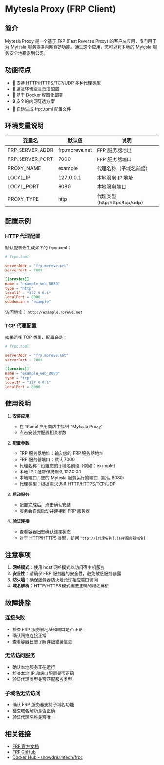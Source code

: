 # Mytesla Proxy (FRP Client)

## 简介

Mytesla Proxy 是一个基于 FRP (Fast Reverse Proxy) 的客户端应用，专门用于为 Mytesla 服务提供内网穿透功能。通过这个应用，您可以将本地的 Mytesla 服务安全地暴露到公网。

## 功能特点

* 🚀 支持 HTTP/HTTPS/TCP/UDP 多种代理类型
* 🔧 通过环境变量灵活配置
* 🐳 基于 Docker 容器化部署
* 🔒 安全的内网穿透方案
* 📝 自动生成 frpc.toml 配置文件

## 环境变量说明

| 变量名 | 默认值 | 说明 |
|--------|--------|------|
| FRP_SERVER_ADDR | frp.moreve.net | FRP 服务器地址 |
| FRP_SERVER_PORT | 7000 | FRP 服务器端口 |
| PROXY_NAME | example | 代理名称（子域名前缀） |
| LOCAL_IP | 127.0.0.1 | 本地服务 IP 地址 |
| LOCAL_PORT | 8080 | 本地服务端口 |
| PROXY_TYPE | http | 代理类型 (http/https/tcp/udp) |

## 配置示例

### HTTP 代理配置

默认配置会生成如下的 frpc.toml：

```toml
# frpc.toml

serverAddr = "frp.moreve.net"
serverPort = 7000

[[proxies]]
name = "example_web_8080"
type = "http"
localIP = "127.0.0.1"
localPort = 8080
subdomain = "example"
```

访问地址： `http://example.moreve.net`

### TCP 代理配置

如果选择 TCP 类型，配置会是：

```toml
# frpc.toml

serverAddr = "frp.moreve.net"
serverPort = 7000

[[proxies]]
name = "example_web_8080"
type = "tcp"
localIP = "127.0.0.1"
localPort = 8080
```

## 使用说明

1. **安装应用**
   - 在 1Panel 应用商店中找到 "Mytesla Proxy"
   - 点击安装并配置相关参数

2. **配置参数**
   - FRP 服务器地址：输入您的 FRP 服务器地址
   - FRP 服务器端口：默认 7000
   - 代理名称：设置您的子域名前缀（例如：example）
   - 本地 IP：通常保持默认 127.0.0.1
   - 本地端口：您的 Mytesla 服务运行的端口（默认 8080）
   - 代理类型：根据需求选择 HTTP/HTTPS/TCP/UDP

3. **启动服务**
   - 配置完成后，点击确认安装
   - 服务会自动启动并连接到 FRP 服务器

4. **验证连接**
   - 查看容器日志确认连接状态
   - 对于 HTTP/HTTPS 类型，访问 `http://[代理名称].[FRP服务器域名]`

## 注意事项

1. **网络模式**：使用 host 网络模式以访问宿主机服务
2. **安全性**：请确保 FRP 服务器的安全性，避免敏感服务暴露
3. **防火墙**：确保服务器防火墙允许相应端口访问
4. **域名解析**：HTTP/HTTPS 模式需要正确的域名解析

## 故障排除

### 连接失败

* 检查 FRP 服务器地址和端口是否正确
* 确认网络连接正常
* 查看容器日志了解详细错误信息

### 无法访问服务

* 确认本地服务正在运行
* 检查本地 IP 和端口配置是否正确
* 验证代理类型是否匹配服务类型

### 子域名无法访问

* 确认 FRP 服务器支持子域名功能
* 检查域名解析是否正确
* 验证代理名称是否唯一

## 相关链接

* [FRP 官方文档](https://gofrp.org/docs/)
* [FRP GitHub](https://github.com/fatedier/frp)
* [Docker Hub - snowdreamtech/frpc](https://hub.docker.com/r/snowdreamtech/frpc)
